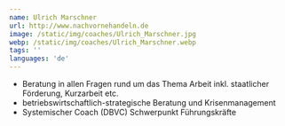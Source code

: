 ```yaml
---
name: Ulrich Marschner
url: http://www.nachvornehandeln.de
image: /static/img/coaches/Ulrich_Marschner.jpg
webp: /static/img/coaches/Ulrich_Marschner.webp
tags: ''
languages: 'de'
---
```


<ul><li>Beratung in allen Fragen rund um das Thema Arbeit inkl. staatlicher Förderung, Kurzarbeit etc.</li><li>betriebswirtschaftlich-strategische Beratung und Krisenmanagement</li><li>Systemischer Coach (DBVC) Schwerpunkt Führungskräfte</li></ul>
